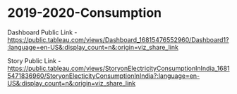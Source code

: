 # 2019-2020-Consumption


Dashboard Public Link - https://public.tableau.com/views/Dashboard_16815476552960/Dashboard1?:language=en-US&:display_count=n&:origin=viz_share_link

Story Public Link - https://public.tableau.com/views/StoryonElectricityConsumptionInIndia_16815471836960/StoryonElecticityConsumptionInIndia?:language=en-US&:display_count=n&:origin=viz_share_link


